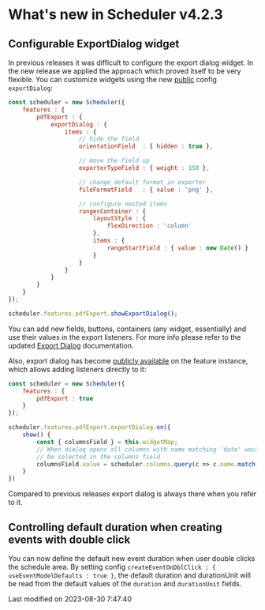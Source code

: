 # What's new in Scheduler v4.2.3

## Configurable ExportDialog widget

In previous releases it was difficult to configure the export dialog widget. In the new release we applied the approach
which proved itself to be very flexible. You can customize widgets using the new 
[public](#Scheduler/feature/export/PdfExport#config-exportDialog) config `exportDialog`:

```javascript
const scheduler = new Scheduler({
    features : {
        pdfExport : {
            exportDialog : {
                items : {
                    // hide the field
                    orientationField  : { hidden : true },

                    // move the field up
                    exporterTypeField : { weight : 150 },

                    // change default format in exporter
                    fileFormatField   : { value : 'png' },

                    // configure nested items
                    rangesContainer : {
                        layoutStyle : {
                            flexDirection : 'column'
                        },
                        items : {
                            rangeStartField : { value : new Date() }
                        }
                    }
                }
            }
        }
    }
});

scheduler.features.pdfExport.showExportDialog();
```

You can add new fields, buttons, containers (any widget, essentially) and use their values in the export listeners. For
more info please refer to the updated [Export Dialog](#Scheduler/view/export/SchedulerExportDialog) documentation.

Also, export dialog has become [publicly available](#Scheduler/feature/export/PdfExport#property-exportDialog) on the feature
instance, which allows adding listeners directly to it:

```javascript
const scheduler = new Scheduler({
    features : {
        pdfExport : true
    }
});

scheduler.features.pdfExport.exportDialog.on({
    show() {
        const { columnsField } = this.widgetMap;
        // When dialog opens all columns with name matching 'date' would
        // be selected in the columns field 
        columnsField.value = scheduler.columns.query(c => c.name.match(/date/i));
    }
})
```

Compared to previous releases export dialog is always there when you refer to it.


## Controlling default duration when creating events with double click

You can now define the default new event duration when user double clicks the schedule area. By setting 
config `createEventOnDblClick : { useEventModelDefaults : true }`, the default duration and durationUnit
will be read from the default values of the `duration` and `durationUnit` fields. 


<p class="last-modified">Last modified on 2023-08-30 7:47:40</p>